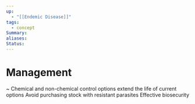 ```yaml
---
up:
  - "[[Endemic Disease]]"
tags:
  - concept
Summary: 
aliases: 
Status:
---
```

# Management
~
Chemical and non-chemical control options extend the life of current options
Avoid purchasing stock with resistant parasites
Effective biosecurity
<!--SR:!2025-03-14,4,270--> 